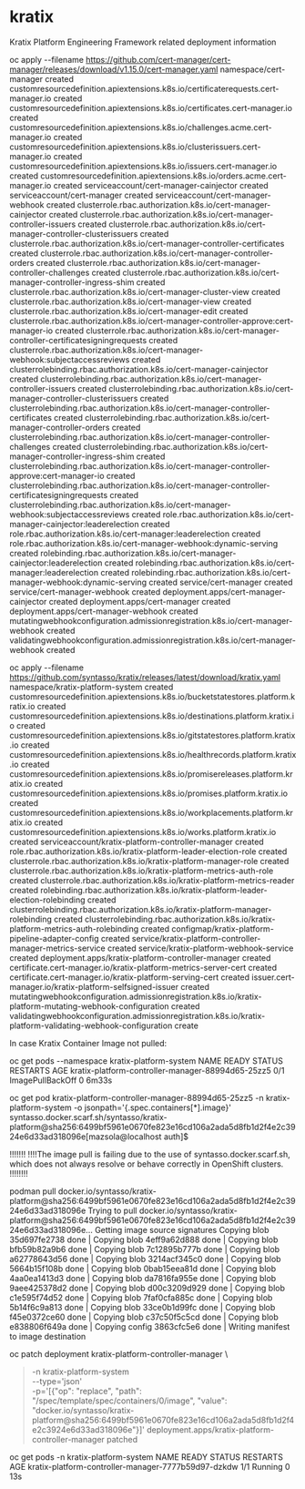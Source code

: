 # kratix
Kratix Platform Engineering Framework related deployment information

oc apply --filename https://github.com/cert-manager/cert-manager/releases/download/v1.15.0/cert-manager.yaml
namespace/cert-manager created
customresourcedefinition.apiextensions.k8s.io/certificaterequests.cert-manager.io created
customresourcedefinition.apiextensions.k8s.io/certificates.cert-manager.io created
customresourcedefinition.apiextensions.k8s.io/challenges.acme.cert-manager.io created
customresourcedefinition.apiextensions.k8s.io/clusterissuers.cert-manager.io created
customresourcedefinition.apiextensions.k8s.io/issuers.cert-manager.io created
customresourcedefinition.apiextensions.k8s.io/orders.acme.cert-manager.io created
serviceaccount/cert-manager-cainjector created
serviceaccount/cert-manager created
serviceaccount/cert-manager-webhook created
clusterrole.rbac.authorization.k8s.io/cert-manager-cainjector created
clusterrole.rbac.authorization.k8s.io/cert-manager-controller-issuers created
clusterrole.rbac.authorization.k8s.io/cert-manager-controller-clusterissuers created
clusterrole.rbac.authorization.k8s.io/cert-manager-controller-certificates created
clusterrole.rbac.authorization.k8s.io/cert-manager-controller-orders created
clusterrole.rbac.authorization.k8s.io/cert-manager-controller-challenges created
clusterrole.rbac.authorization.k8s.io/cert-manager-controller-ingress-shim created
clusterrole.rbac.authorization.k8s.io/cert-manager-cluster-view created
clusterrole.rbac.authorization.k8s.io/cert-manager-view created
clusterrole.rbac.authorization.k8s.io/cert-manager-edit created
clusterrole.rbac.authorization.k8s.io/cert-manager-controller-approve:cert-manager-io created
clusterrole.rbac.authorization.k8s.io/cert-manager-controller-certificatesigningrequests created
clusterrole.rbac.authorization.k8s.io/cert-manager-webhook:subjectaccessreviews created
clusterrolebinding.rbac.authorization.k8s.io/cert-manager-cainjector created
clusterrolebinding.rbac.authorization.k8s.io/cert-manager-controller-issuers created
clusterrolebinding.rbac.authorization.k8s.io/cert-manager-controller-clusterissuers created
clusterrolebinding.rbac.authorization.k8s.io/cert-manager-controller-certificates created
clusterrolebinding.rbac.authorization.k8s.io/cert-manager-controller-orders created
clusterrolebinding.rbac.authorization.k8s.io/cert-manager-controller-challenges created
clusterrolebinding.rbac.authorization.k8s.io/cert-manager-controller-ingress-shim created
clusterrolebinding.rbac.authorization.k8s.io/cert-manager-controller-approve:cert-manager-io created
clusterrolebinding.rbac.authorization.k8s.io/cert-manager-controller-certificatesigningrequests created
clusterrolebinding.rbac.authorization.k8s.io/cert-manager-webhook:subjectaccessreviews created
role.rbac.authorization.k8s.io/cert-manager-cainjector:leaderelection created
role.rbac.authorization.k8s.io/cert-manager:leaderelection created
role.rbac.authorization.k8s.io/cert-manager-webhook:dynamic-serving created
rolebinding.rbac.authorization.k8s.io/cert-manager-cainjector:leaderelection created
rolebinding.rbac.authorization.k8s.io/cert-manager:leaderelection created
rolebinding.rbac.authorization.k8s.io/cert-manager-webhook:dynamic-serving created
service/cert-manager created
service/cert-manager-webhook created
deployment.apps/cert-manager-cainjector created
deployment.apps/cert-manager created
deployment.apps/cert-manager-webhook created
mutatingwebhookconfiguration.admissionregistration.k8s.io/cert-manager-webhook created
validatingwebhookconfiguration.admissionregistration.k8s.io/cert-manager-webhook created


oc apply --filename https://github.com/syntasso/kratix/releases/latest/download/kratix.yaml                                      
namespace/kratix-platform-system created
customresourcedefinition.apiextensions.k8s.io/bucketstatestores.platform.kratix.io created
customresourcedefinition.apiextensions.k8s.io/destinations.platform.kratix.io created
customresourcedefinition.apiextensions.k8s.io/gitstatestores.platform.kratix.io created
customresourcedefinition.apiextensions.k8s.io/healthrecords.platform.kratix.io created
customresourcedefinition.apiextensions.k8s.io/promisereleases.platform.kratix.io created
customresourcedefinition.apiextensions.k8s.io/promises.platform.kratix.io created
customresourcedefinition.apiextensions.k8s.io/workplacements.platform.kratix.io created
customresourcedefinition.apiextensions.k8s.io/works.platform.kratix.io created
serviceaccount/kratix-platform-controller-manager created
role.rbac.authorization.k8s.io/kratix-platform-leader-election-role created
clusterrole.rbac.authorization.k8s.io/kratix-platform-manager-role created
clusterrole.rbac.authorization.k8s.io/kratix-platform-metrics-auth-role created
clusterrole.rbac.authorization.k8s.io/kratix-platform-metrics-reader created
rolebinding.rbac.authorization.k8s.io/kratix-platform-leader-election-rolebinding created
clusterrolebinding.rbac.authorization.k8s.io/kratix-platform-manager-rolebinding created
clusterrolebinding.rbac.authorization.k8s.io/kratix-platform-metrics-auth-rolebinding created
configmap/kratix-platform-pipeline-adapter-config created
service/kratix-platform-controller-manager-metrics-service created
service/kratix-platform-webhook-service created
deployment.apps/kratix-platform-controller-manager created
certificate.cert-manager.io/kratix-platform-metrics-server-cert created
certificate.cert-manager.io/kratix-platform-serving-cert created
issuer.cert-manager.io/kratix-platform-selfsigned-issuer created
mutatingwebhookconfiguration.admissionregistration.k8s.io/kratix-platform-mutating-webhook-configuration created
validatingwebhookconfiguration.admissionregistration.k8s.io/kratix-platform-validating-webhook-configuration create


In case Kratix Container Image not pulled:

oc get pods --namespace kratix-platform-system
NAME                                                READY   STATUS             RESTARTS   AGE
kratix-platform-controller-manager-88994d65-25zz5   0/1     ImagePullBackOff   0          6m33s

oc get pod kratix-platform-controller-manager-88994d65-25zz5 -n kratix-platform-system -o jsonpath='{.spec.containers[*].image}'
syntasso.docker.scarf.sh/syntasso/kratix-platform@sha256:6499bf5961e0670fe823e16cd106a2ada5d8fb1d2f4e2c3924e6d33ad318096e[mazsola@localhost auth]$ 

!!!!!!!
!!!!The image pull is failing due to the use of syntasso.docker.scarf.sh, which does not always resolve or behave correctly in OpenShift clusters.
!!!!!!!!

podman pull docker.io/syntasso/kratix-platform@sha256:6499bf5961e0670fe823e16cd106a2ada5d8fb1d2f4e2c3924e6d33ad318096e
Trying to pull docker.io/syntasso/kratix-platform@sha256:6499bf5961e0670fe823e16cd106a2ada5d8fb1d2f4e2c3924e6d33ad318096e...
Getting image source signatures
Copying blob 35d697fe2738 done   | 
Copying blob 4eff9a62d888 done   | 
Copying blob bfb59b82a9b6 done   | 
Copying blob 7c12895b777b done   | 
Copying blob a62778643d56 done   | 
Copying blob 3214acf345c0 done   | 
Copying blob 5664b15f108b done   | 
Copying blob 0bab15eea81d done   | 
Copying blob 4aa0ea1413d3 done   | 
Copying blob da7816fa955e done   | 
Copying blob 9aee425378d2 done   | 
Copying blob d00c3209d929 done   | 
Copying blob c1e595f74d52 done   | 
Copying blob 7faf0cfa885c done   | 
Copying blob 5b14f6c9a813 done   | 
Copying blob 33ce0b1d99fc done   | 
Copying blob f45e0372ce60 done   | 
Copying blob c37c50f5c5cd done   | 
Copying blob e838806f649a done   | 
Copying config 3863cfc5e6 done   | 
Writing manifest to image destination

oc patch deployment kratix-platform-controller-manager \
>   -n kratix-platform-system \
>   --type='json' \
>   -p='[{"op": "replace", "path": "/spec/template/spec/containers/0/image", "value": "docker.io/syntasso/kratix-platform@sha256:6499bf5961e0670fe823e16cd106a2ada5d8fb1d2f4e2c3924e6d33ad318096e"}]'
deployment.apps/kratix-platform-controller-manager patched

oc get pods -n kratix-platform-system
NAME                                                  READY   STATUS    RESTARTS   AGE
kratix-platform-controller-manager-7777b59d97-dzkdw   1/1     Running   0          13s
